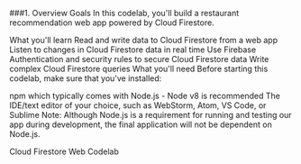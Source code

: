 ###1. Overview
Goals
In this codelab, you'll build a restaurant recommendation web app powered by Cloud Firestore.



What you'll learn
Read and write data to Cloud Firestore from a web app
Listen to changes in Cloud Firestore data in real time
Use Firebase Authentication and security rules to secure Cloud Firestore data
Write complex Cloud Firestore queries
What you'll need
Before starting this codelab, make sure that you've installed:

npm which typically comes with Node.js - Node v8 is recommended
The IDE/text editor of your choice, such as WebStorm, Atom, VS Code, or Sublime
Note: Although Node.js is a requirement for running and testing our app during development, the final application will not be dependent on Node.js.

Cloud Firestore Web Codelab
